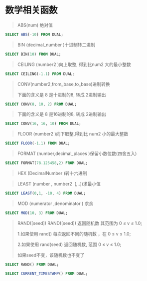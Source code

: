 # 数学相关函数

> ABS(num)	绝对值
>
```sql
SELECT ABS(-10) FROM DUAL;
```

> BIN (decimal_number )十进制转二进制
>
```sql
SELECT BIN(10) FROM DUAL;
```

> CEILING (number2 )向上取整, 得到比num2 大的最小整数
>
```sql
SELECT CEILING(-1.1) FROM DUAL;
```

> CONV(number2,from_base,to_base)进制转换
>
> 下面的含义是 8 是十进制的8, 转成 2进制输出
>
```sql
SELECT CONV(8, 10, 2) FROM DUAL;
```

> 下面的含义是 8 是16进制的8, 转成 2进制输出
>
```sql
SELECT CONV(16, 16, 10) FROM DUAL;
```

> FLOOR (number2 )向下取整,得到比 num2 小的最大整数
>
```sql
SELECT FLOOR(-1.1) FROM DUAL;
```

> FORMAT (number,decimal_places )保留小数位数(四舍五入)
>
```sql
SELECT FORMAT(78.125458,2) FROM DUAL;
```
> HEX (DecimalNumber )转十六进制
>

> LEAST (number , number2  [,..])求最小值
>
```sql
SELECT LEAST(0,1, -10, 4) FROM DUAL;
```

> MOD (numerator ,denominator )	求余
>
```sql
SELECT MOD(10, 3) FROM DUAL;
```

> RAND([seed])	RAND([seed]) 返回随机数 其范围为 0 ≤ v ≤ 1.0;
>
> 1.如果使用 rand() 每次返回不同的随机数 ，在 0 ≤ v ≤ 1.0;
>
> 2.如果使用 rand(seed) 返回随机数, 范围 0 ≤ v ≤ 1.0;  
>
>如果seed不变，该随机数也不变了
>
```sql
SELECT RAND() FROM DUAL;

SELECT CURRENT_TIMESTAMP() FROM DUAL;
```


